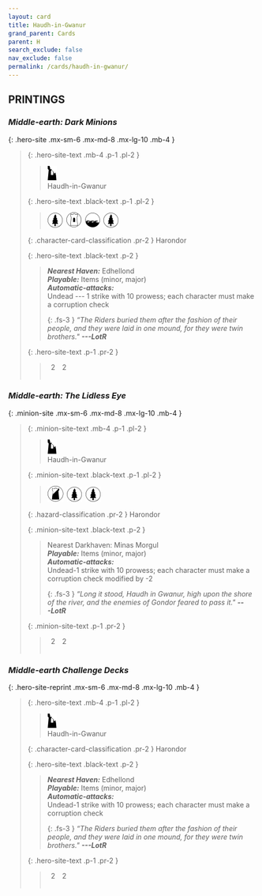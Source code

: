 ```yaml
---
layout: card
title: Haudh-in-Gwanur
grand_parent: Cards
parent: H
search_exclude: false
nav_exclude: false
permalink: /cards/haudh-in-gwanur/
---
```


## PRINTINGS


### _Middle-earth: Dark Minions_

{: .hero-site .mx-sm-6 .mx-md-8 .mx-lg-10 .mb-4 }
> {: .hero-site-text .mb-4 .p-1 .pl-2 }
> > <div class="card-mp"><img src="/assets/images/ruinlair.svg"></div>
> > <div class="character-card-name">Haudh-in-Gwanur</div>
>
> {: .hero-site-text .black-text .p-1 .pl-2 }
> > ![](/assets/images/wilderness.svg)&ensp;![](/assets/images/free-domain.svg)&ensp;![](/assets/images/coastalsea.svg)&ensp;![](/assets/images/wilderness.svg)
>
> {: .character-card-classification .pr-2 }
> Harondor
>
> {: .hero-site-text .black-text .p-2 }
> > _**Nearest Haven:**_ Edhellond <br>_**Playable:**_ Items (minor, major) <br>_**Automatic-attacks:**_<br> Undead --- 1 strike with 10 prowess; each character must make a corruption check  
> > 
> > {: .fs-3 } 
> > _“The Riders buried them after the fashion of their people, and they were laid in one mound, for they were twin brothers."_ ***---&#65279;LotR*** 
> 
> {: .hero-site-text .p-1 .pr-2 }
> > <div class="hero-site-draw"><span class="hero-you-draw">&ensp;2&ensp;</span><span class="hero-opp-draw">&ensp;2&ensp;</span></div>
> > <div class="card-corruption">&nbsp;</div>

### _Middle-earth: The Lidless Eye_

{: .minion-site .mx-sm-6 .mx-md-8 .mx-lg-10 .mb-4 }
> {: .minion-site-text .mb-4 .p-1 .pl-2 }
> > <div class="card-mp"><img src="/assets/images/ruinlair.svg"></div>
> > <div class="card-name">Haudh-in-Gwanur</div>
>
> {: .minion-site-text .black-text .p-1 .pl-2 }
> > ![](/assets/images/shadow-land.svg)&ensp;![](/assets/images/wilderness.svg)&ensp;![](/assets/images/wilderness.svg)
>
> {: .hazard-classification .pr-2 }
> Harondor
>
> {: .minion-site-text .black-text .p-2 }
> > Nearest Darkhaven: Minas Morgul <br>_**Playable:**_ Items (minor, major) <br>_**Automatic-attacks:**_<br> Undead-1 strike with 10 prowess; each character must make a corruption check modified by -2  
> > 
> > {: .fs-3 } 
> > _“Long it stood, Haudh in Gwanur, high upon the shore of the river, and the enemies of Gondor feared to pass it."_ ***---&#65279;LotR*** 
> 
> {: .minion-site-text .p-1 .pr-2 }
> > <div class="hero-site-draw"><span class="minion-you-draw">&ensp;2&ensp;</span><span class="minion-opp-draw">&ensp;2&ensp;</span></div>
> > <div class="card-corruption">&nbsp;</div>

### _Middle-earth Challenge Decks_

{: .hero-site-reprint .mx-sm-6 .mx-md-8 .mx-lg-10 .mb-4 }
> {: .hero-site-text .mb-4 .p-1 .pl-2 }
> > <div class="card-mp"><img src="/assets/images/ruinlair.svg"></div>
> > <div class="character-card-name">Haudh-in-Gwanur</div>
>
> {: .character-card-classification .pr-2 }
> Harondor
>
> {: .hero-site-text .black-text .p-2 }
> > _**Nearest Haven:**_ Edhellond <br>_**Playable:**_ Items (minor, major) <br>_**Automatic-attacks:**_<br> Undead-1 strike with 10 prowess; each character must make a corruption check  
> > 
> > {: .fs-3 } 
> > _“The Riders buried them after the fashion of their people, and they were laid in one mound, for they were twin brothers."_ ***---&#65279;LotR*** 
> 
> {: .hero-site-text .p-1 .pr-2 }
> > <div class="hero-site-draw"><span class="hero-you-draw">&ensp;2&ensp;</span><span class="hero-opp-draw">&ensp;2&ensp;</span></div>
> > <div class="card-corruption">&nbsp;</div>
